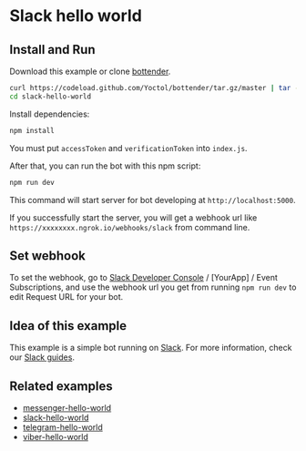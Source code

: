 # Slack hello world

## Install and Run

Download this example or clone [bottender](https://github.com/Yoctol/bottender).

```sh
curl https://codeload.github.com/Yoctol/bottender/tar.gz/master | tar -xz --strip=2 bottender-master/examples/slack-hello-world
cd slack-hello-world
```

Install dependencies:

```sh
npm install
```

You must put `accessToken` and `verificationToken` into `index.js`.

After that, you can run the bot with this npm script:

```sh
npm run dev
```

This command will start server for bot developing at `http://localhost:5000`.

If you successfully start the server, you will get a webhook url like `https://xxxxxxxx.ngrok.io/webhooks/slack` from command line.

## Set webhook

To set the webhook, go to [Slack Developer Console](https://api.slack.com/apps) / [YourApp] / Event Subscriptions, and use the webhook url you get from running `npm run dev` to edit Request URL for your bot.

## Idea of this example

This example is a simple bot running on [Slack](https://slack.com/).
For more information, check our [Slack guides](https://bottender.js.org/docs/channel-slack-setup).

## Related examples

- [messenger-hello-world](../messenger-hello-world)
- [slack-hello-world](../slack-hello-world)
- [telegram-hello-world](../telegram-hello-world)
- [viber-hello-world](../viber-hello-world)
